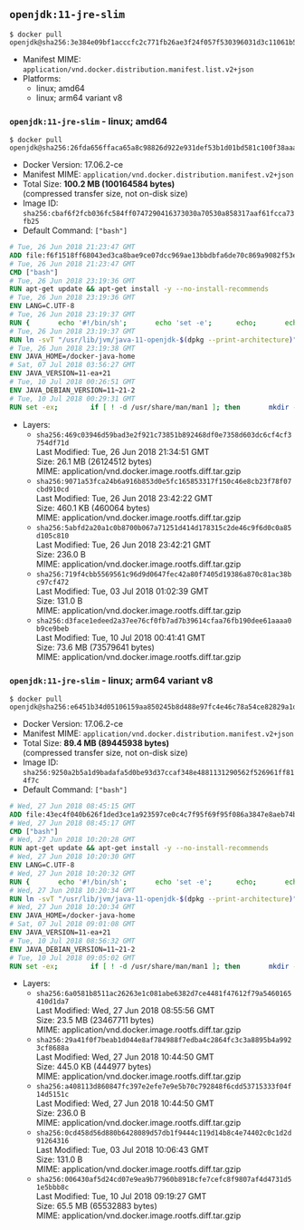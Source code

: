 ## `openjdk:11-jre-slim`

```console
$ docker pull openjdk@sha256:3e384e09bf1acccfc2c771fb26ae3f24f057f530396031d3c11061b5a31659bb
```

-	Manifest MIME: `application/vnd.docker.distribution.manifest.list.v2+json`
-	Platforms:
	-	linux; amd64
	-	linux; arm64 variant v8

### `openjdk:11-jre-slim` - linux; amd64

```console
$ docker pull openjdk@sha256:26fda656ffaca65a8c98826d922e931def53b1d01bd581c100f38aaa7a530207
```

-	Docker Version: 17.06.2-ce
-	Manifest MIME: `application/vnd.docker.distribution.manifest.v2+json`
-	Total Size: **100.2 MB (100164584 bytes)**  
	(compressed transfer size, not on-disk size)
-	Image ID: `sha256:cbaf6f2fcb036fc584ff0747290416373030a70530a858317aaf61fcca73fb25`
-	Default Command: `["bash"]`

```dockerfile
# Tue, 26 Jun 2018 21:23:47 GMT
ADD file:f6f1518ff68043ed3ca8bae9ce07dcc969ae13bbdbfa6de70c869a9082f53e3c in / 
# Tue, 26 Jun 2018 21:23:47 GMT
CMD ["bash"]
# Tue, 26 Jun 2018 23:19:36 GMT
RUN apt-get update && apt-get install -y --no-install-recommends 		bzip2 		unzip 		xz-utils 	&& rm -rf /var/lib/apt/lists/*
# Tue, 26 Jun 2018 23:19:36 GMT
ENV LANG=C.UTF-8
# Tue, 26 Jun 2018 23:19:37 GMT
RUN { 		echo '#!/bin/sh'; 		echo 'set -e'; 		echo; 		echo 'dirname "$(dirname "$(readlink -f "$(which javac || which java)")")"'; 	} > /usr/local/bin/docker-java-home 	&& chmod +x /usr/local/bin/docker-java-home
# Tue, 26 Jun 2018 23:19:37 GMT
RUN ln -svT "/usr/lib/jvm/java-11-openjdk-$(dpkg --print-architecture)" /docker-java-home
# Tue, 26 Jun 2018 23:19:38 GMT
ENV JAVA_HOME=/docker-java-home
# Sat, 07 Jul 2018 03:56:27 GMT
ENV JAVA_VERSION=11-ea+21
# Tue, 10 Jul 2018 00:26:51 GMT
ENV JAVA_DEBIAN_VERSION=11~21-2
# Tue, 10 Jul 2018 00:29:31 GMT
RUN set -ex; 		if [ ! -d /usr/share/man/man1 ]; then 		mkdir -p /usr/share/man/man1; 	fi; 		apt-get update; 	apt-get install -y --no-install-recommends 		openjdk-11-jre-headless="$JAVA_DEBIAN_VERSION" 	; 	rm -rf /var/lib/apt/lists/*; 		[ "$(readlink -f "$JAVA_HOME")" = "$(docker-java-home)" ]; 		update-alternatives --get-selections | awk -v home="$(readlink -f "$JAVA_HOME")" 'index($3, home) == 1 { $2 = "manual"; print | "update-alternatives --set-selections" }'; 	update-alternatives --query java | grep -q 'Status: manual'
```

-	Layers:
	-	`sha256:469c03946d59bad3e2f921c73851b892468df0e7358d603dc6cf4cf3754df71d`  
		Last Modified: Tue, 26 Jun 2018 21:34:51 GMT  
		Size: 26.1 MB (26124512 bytes)  
		MIME: application/vnd.docker.image.rootfs.diff.tar.gzip
	-	`sha256:9071a53fca24b6a916b853d0e5fc165853317f150c46e8cb23f78f07cbd910cd`  
		Last Modified: Tue, 26 Jun 2018 23:42:22 GMT  
		Size: 460.1 KB (460064 bytes)  
		MIME: application/vnd.docker.image.rootfs.diff.tar.gzip
	-	`sha256:5abfd2a20a1c0b8700b067a71251d414d178315c2de46c9f6d0c0a85d105c810`  
		Last Modified: Tue, 26 Jun 2018 23:42:21 GMT  
		Size: 236.0 B  
		MIME: application/vnd.docker.image.rootfs.diff.tar.gzip
	-	`sha256:719f4cbb5569561c96d9d0647fec42a80f7405d19386a870c81ac38bc97cf472`  
		Last Modified: Tue, 03 Jul 2018 01:02:39 GMT  
		Size: 131.0 B  
		MIME: application/vnd.docker.image.rootfs.diff.tar.gzip
	-	`sha256:d3face1edeed2a37ee76cf0fb7ad7b39614cfaa76fb190dee61aaaa0b9ce9beb`  
		Last Modified: Tue, 10 Jul 2018 00:41:41 GMT  
		Size: 73.6 MB (73579641 bytes)  
		MIME: application/vnd.docker.image.rootfs.diff.tar.gzip

### `openjdk:11-jre-slim` - linux; arm64 variant v8

```console
$ docker pull openjdk@sha256:e6451b34d05106159aa850245b8d488e97fc4e46c78a54ce82829a1da3c22118
```

-	Docker Version: 17.06.2-ce
-	Manifest MIME: `application/vnd.docker.distribution.manifest.v2+json`
-	Total Size: **89.4 MB (89445938 bytes)**  
	(compressed transfer size, not on-disk size)
-	Image ID: `sha256:9250a2b5a1d9badafa5d0be93d37ccaf348e4881131290562f526961ff814f7c`
-	Default Command: `["bash"]`

```dockerfile
# Wed, 27 Jun 2018 08:45:15 GMT
ADD file:43ec4f040b626f1ded3ce1a923597ce0c4c7f95f69f95f086a3847e8aeb74bd3 in / 
# Wed, 27 Jun 2018 08:45:17 GMT
CMD ["bash"]
# Wed, 27 Jun 2018 10:20:28 GMT
RUN apt-get update && apt-get install -y --no-install-recommends 		bzip2 		unzip 		xz-utils 	&& rm -rf /var/lib/apt/lists/*
# Wed, 27 Jun 2018 10:20:30 GMT
ENV LANG=C.UTF-8
# Wed, 27 Jun 2018 10:20:32 GMT
RUN { 		echo '#!/bin/sh'; 		echo 'set -e'; 		echo; 		echo 'dirname "$(dirname "$(readlink -f "$(which javac || which java)")")"'; 	} > /usr/local/bin/docker-java-home 	&& chmod +x /usr/local/bin/docker-java-home
# Wed, 27 Jun 2018 10:20:34 GMT
RUN ln -svT "/usr/lib/jvm/java-11-openjdk-$(dpkg --print-architecture)" /docker-java-home
# Wed, 27 Jun 2018 10:20:34 GMT
ENV JAVA_HOME=/docker-java-home
# Sat, 07 Jul 2018 09:01:08 GMT
ENV JAVA_VERSION=11-ea+21
# Tue, 10 Jul 2018 08:56:32 GMT
ENV JAVA_DEBIAN_VERSION=11~21-2
# Tue, 10 Jul 2018 09:05:02 GMT
RUN set -ex; 		if [ ! -d /usr/share/man/man1 ]; then 		mkdir -p /usr/share/man/man1; 	fi; 		apt-get update; 	apt-get install -y --no-install-recommends 		openjdk-11-jre-headless="$JAVA_DEBIAN_VERSION" 	; 	rm -rf /var/lib/apt/lists/*; 		[ "$(readlink -f "$JAVA_HOME")" = "$(docker-java-home)" ]; 		update-alternatives --get-selections | awk -v home="$(readlink -f "$JAVA_HOME")" 'index($3, home) == 1 { $2 = "manual"; print | "update-alternatives --set-selections" }'; 	update-alternatives --query java | grep -q 'Status: manual'
```

-	Layers:
	-	`sha256:6a0581b8511ac26263e1c081abe6382d7ce4481f47612f79a5460165410d1da7`  
		Last Modified: Wed, 27 Jun 2018 08:55:56 GMT  
		Size: 23.5 MB (23467711 bytes)  
		MIME: application/vnd.docker.image.rootfs.diff.tar.gzip
	-	`sha256:29a41f0f7beab1d044e8af784988f7edba4c2864fc3c3a8895b4a9923cf8688a`  
		Last Modified: Wed, 27 Jun 2018 10:44:50 GMT  
		Size: 445.0 KB (444977 bytes)  
		MIME: application/vnd.docker.image.rootfs.diff.tar.gzip
	-	`sha256:a408113d860847fc397e2efe7e9e5b70c792848f6cdd53715333f04f14d5151c`  
		Last Modified: Wed, 27 Jun 2018 10:44:50 GMT  
		Size: 236.0 B  
		MIME: application/vnd.docker.image.rootfs.diff.tar.gzip
	-	`sha256:0cd458d56d880b6428089d57db1f9444c119d14b8c4e74402c0c1d2d91264316`  
		Last Modified: Tue, 03 Jul 2018 10:06:43 GMT  
		Size: 131.0 B  
		MIME: application/vnd.docker.image.rootfs.diff.tar.gzip
	-	`sha256:006430af5d24cd07e9ea9b77960b8918cfe7cefc8f9807af4d4731d51e5bbb8c`  
		Last Modified: Tue, 10 Jul 2018 09:19:27 GMT  
		Size: 65.5 MB (65532883 bytes)  
		MIME: application/vnd.docker.image.rootfs.diff.tar.gzip
